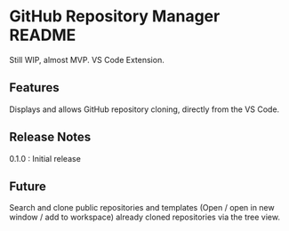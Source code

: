# GitHub Repository Manager README

Still WIP, almost MVP. VS Code Extension.

## Features

Displays and allows GitHub repository cloning, directly from the VS Code.

## Release Notes

0.1.0 : Initial release

## Future

Search and clone public repositories and templates
(Open / open in new window / add to workspace) already cloned repositories via the tree view.
